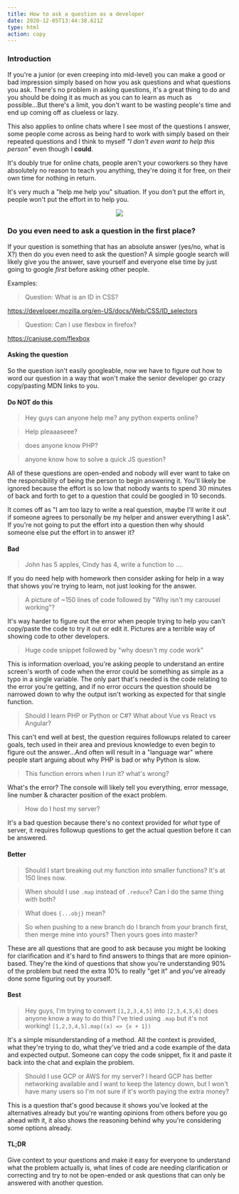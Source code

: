 ```yaml
---
title: How to ask a question as a developer
date: 2020-12-05T13:44:38.621Z
type: html
action: copy
---
```


### Introduction

If you're a junior (or even creeping into mid-level) you can make a good or bad impression simply based on how you ask questions and what questions you ask. There's no problem in asking questions, it's a great thing to do and you should be doing it as much as you can to learn as much as possible...But there's a limit, you don't want to be wasting people's time and end up coming off as clueless or lazy.

This also applies to online chats where I see most of the questions I answer, some people come across as being hard to work with simply based on their repeated questions and I think to myself *"I don't even want to help this person"* even though I **could**. 

It's doubly true for online chats, people aren't your coworkers so they have absolutely no reason to teach you anything, they're doing it for free, on their own time for nothing in return.

It's very much a "help me help you" situation. If you don't put the effort in, people won't put the effort in to help you.

<center>

![](https://media.giphy.com/media/uRb2p09vY8lEs/giphy.gif)

</center>

### Do you even need to ask a question in the first place?
If your question is something that has an absolute answer (yes/no, what is X?) then do you even need to ask the question? A simple google search will likely give you the answer, save yourself and everyone else time by just going to google *first* before asking other people.

Examples:

>Question: What is an ID in CSS? 

https://developer.mozilla.org/en-US/docs/Web/CSS/ID_selectors

>Question: Can I use flexbox in firefox?

https://caniuse.com/flexbox


#### Asking the question

So the question isn't easily googleable, now we have to figure out how to word our question in a way that won't make the senior developer go crazy copy/pasting MDN links to you.

#### Do NOT do this
>Hey guys can anyone help me? any python experts online?

>Help pleaaaseee? 

>does anyone know PHP?

>anyone know how to solve a quick JS question?

All of these questions are open-ended and nobody will ever want to take on the responsibility of being the person to begin answering it. You'll likely be ignored because the effort is so low that nobody wants to spend 30 minutes of back and forth to get to a question that could be googled in 10 seconds.

It comes off as "I am too lazy to write a real question, maybe I'll write it out if someone agrees to personally be my helper and answer everything I ask".  If you're not going to put the effort into a question then why should someone else put the effort in to answer it?

#### Bad

>John has 5 apples, Cindy has 4, write a function to ....

If you do need help with homework then consider asking for help in a way that shows you're trying to learn, not just looking for the answer.


>A picture of ~150 lines of code followed by "Why isn't my carousel working"?

It's way harder to figure out the error when people trying to help you can't copy/paste the code to try it out or edit it. Pictures are a terrible way of showing code to other developers.


>Huge code snippet followed by "why doesn't my code work"

This is information overload, you're asking people to understand an entire screen's worth of code when the error could be something as simple as a typo in a single variable. The only part that's needed is the code relating to the error you're getting, and if no error occurs the question should be narrowed down to why the output isn't working as expected for that single function.

>Should I learn PHP or Python or C#? What about Vue vs React vs Angular?

This can't end well at best, the question requires followups related to career goals, tech used in their area and previous knowledge to even begin to figure out the answer...And often will result in a "language war" where people start arguing about why PHP is bad or why Python is slow.



>This function errors when I run it? what's wrong?

What's the error? The console will likely tell you everything, error message, line number & character position of the exact problem.

>How do I host my server? 

It's a bad question because there's no context provided for *what* type of server, it requires followup questions to get the actual question before it can be answered.


#### Better

>Should I start breaking out my function into smaller functions? It's at 150 lines now.

>When should I use `.map` instead of `.reduce`? Can I do the same thing with both?

>What does `{...obj}` mean?

>So when pushing to a new branch do I branch from your branch first, then merge mine into yours? Then yours goes into master?

These are all questions that are good to ask because you might be looking for clarification and it's hard to find answers to things that are more opinion-based. They're the kind of questions that show you're understanding 90% of the problem but need the extra 10% to really "get it" and you've already done some figuring out by yourself.

#### Best

>Hey guys, I'm trying to convert `[1,2,3,4,5]` into `[2,3,4,5,6]` does anyone know a way to do this? I've tried using `.map` but it's not working! `[1,2,3,4,5].map((x) => {x + 1})`

It's a simple misunderstanding of a method. All the context is provided, what they're trying to do, what they've tried and a code example of the data and expected output. Someone can copy the code snippet, fix it and paste it back into the chat and explain the problem.

>Should I use GCP or AWS for my server? I heard GCP has better networking available and I want to keep the latency down, but I won't have many users so I'm not sure if it's worth paying the extra money?

This is a question that's good because it shows you've looked at the alternatives already but you're wanting opinions from others before you go ahead with it, it also shows the reasoning behind why you're considering some options already.



#### TL;DR
Give context to your questions and make it easy for everyone to understand what the problem actually is, what lines of code are needing clarification or correcting and try to not be open-ended or ask questions that can only be answered with another question.